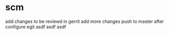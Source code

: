 scm
===
add changes to be reviewd in gerrit
add more changes
push to master after configure egit
asdf
asdf
asdf
